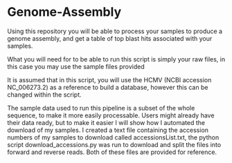 # Genome-Assembly
Using this repository you will be able to process your samples to produce a genome assembly, and get a table of top blast hits associated with your samples. 

What you will need for to be able to run this script is simply your raw files, in this case you may use the sample files provided 

It is assumed that in this script, you will use the HCMV (NCBI accession NC_006273.2) as a reference to build a database, however this can be changed within the script.

The sample data used to run this pipeline is a subset of the whole sequence, to make it more easily processable. Users might already have their data ready, but to make it easier I will show how I automated the download of my samples. I created a text file containing the accession numbers of my samples to download called accessionsList.txt, the python script download_accessions.py was run to download and split the files into forward and reverse reads. Both of these files are provided for reference.  
